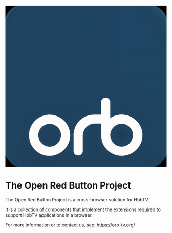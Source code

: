 ![Logo](logo.png)

# The Open Red Button Project

The Open Red Button Project is a cross-browser solution for HbbTV.

It is a collection of components that implement the extensions required to support HbbTV applications in a browser.

For more information or to contact us, see: https://orb-tv.org/
